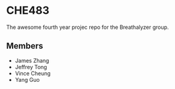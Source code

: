 CHE483
======
The awesome fourth year projec repo for the Breathalyzer group.

## Members

* James Zhang
* Jeffrey Tong
* Vince Cheung
* Yang Guo

